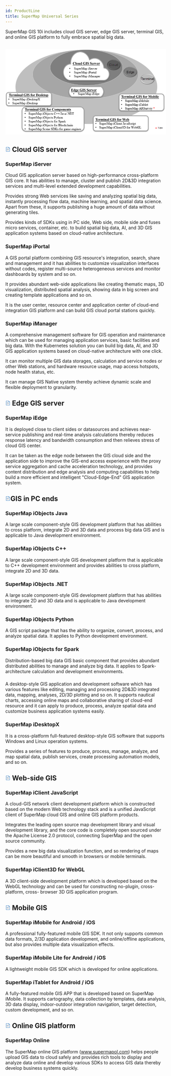 ```yaml
---
id: ProductLine
title: SuperMap Universal Series
---
```

SuperMap GIS 10i includes cloud GIS server, edge GIS server, terminal GIS, and online GIS platform to fully embrace spatial big data.

![](./img/Products.png)  
---  
  
## ![](./img/read.gif) Cloud GIS server

### SuperMap iServer

Cloud GIS application server based on high-performance cross-platform GIS
core. It has abilities to manage, cluster and publish 2D&3D integration
services and multi-level extended development capabilities.

Provides strong Web services like saving and analyzing spatial big data,
instantly processing flow data, machine learning, and spatial data science.
Apart from these, it supports publishing a huge amount of data without
generating tiles.

Provides kinds of SDKs using in PC side, Web side, mobile side and fuses micro
services, container, etc. to build spatial big data, AI, and 3D GIS
application systems based on cloud-native architecture.

### SuperMap iPortal

A GIS portal platform combining GIS resource's integration, search, share and
management and it has abilities to customize visualization interfaces without
codes, register multi-source heterogeneous services and monitor dashboards by
system and so on.

It provides abundant web-side applications like creating thematic maps, 3D
visualization, distributed spatial analysis, showing data in big screen and
creating template applications and so on.

It is the user center, resource center and application center of cloud-end
integration GIS platform and can build GIS cloud portal stations quickly.

### SuperMap iManager

A comprehensive management software for GIS operation and maintenance which
can be used for managing application services, basic facilities and big data.
With the Kubernetes solution you can build big data, AI, and 3D GIS
application systems based on cloud-native architecture with one click.

It can monitor multiple GIS data storages, calculation and service nodes or
other Web stations, and hardware resource usage, map access hotspots, node
health status, etc.

It can manage GIS Native system thereby achieve dynamic scale and flexible
deployment to granularity.

## ![](./img/read.gif) Edge GIS server

### SuperMap iEdge

It is deployed close to client sides or datasources and achieves near-service
publishing and real-time analysis calculations thereby reduces response
latency and bandwidth consumption and then relieves stress of cloud GIS
center.

It can be taken as the edge node between the GIS cloud side and the
application side to improve the GIS-end access experience with the proxy
service aggregation and cache acceleration technology, and provides content
distribution and edge analysis and computing capabilities to help build a more
efficient and intelligent "Cloud-Edge-End" GIS application system.

## ![](./img/read.gif)GIS in PC ends

### SuperMap iObjects Java

A large scale component-style GIS development platform that has abilities to
cross platform, integrate 2D and 3D data and process big data GIS and is
applicable to Java development environment.

### SuperMap iObjects C++

A large scale component-style GIS development platform that is applicable to
C++ development environment and provides abilities to cross platform,
integrate 2D and 3D data.

### SuperMap iObjects .NET

A large scale component-style GIS development platform that has abilities to
integrate 2D and 3D data and is applicable to Java development environment.

### SuperMap iObjects Python

A GIS script package that has the ability to organize, convert, process, and
analyze spatial data. It applies to Python development environment.

### SuperMap iObjects for Spark

Distribution-based big data GIS basic component that provides abundant
distributed abilities to manage and analyze big data. It applies to Spark-
architecture calculation and development environments.

###

A desktop-style GIS application and development software which has various
features like editing, managing and processing 2D&3D integrated data, mapping,
analyses, 2D/3D plotting and so on. It supports nautical charts, accessing
online maps and collaborative sharing of cloud-end resource and it can apply
to produce, process, analyze spatial data and customize business application
systems easily.

### SuperMap iDesktopX

It is a cross-platform full-featured desktop-style GIS software that supports
Windows and Linux operation systems.

Provides a series of features to produce, process, manage, analyze, and map
spatial data, publish services, create processing automation models, and so
on.

## ![](./img/read.gif) Web-side GIS

### SuperMap iClient JavaScript

A cloud-GIS network client development platform which is constructed based on
the modern Web technology stack and is a unified JavaScript client of SuperMap
cloud GIS and online GIS platform products.

Integrates the leading open source map development library and visual
development library, and the core code is completely open sourced under the
Apache License 2.0 protocol, connecting SuperMap and the open source
community.

Provides a new big data visualization function, and so rendering of maps can
be more beautiful and smooth in browsers or mobile terminals.

### SuperMap iClient3D for WebGL

A 3D client-side development platform which is developed based on the WebGL
technology and can be used for constructing no-plugin, cross-platform, cross-
browser 3D GIS application program.

## ![](./img/read.gif) Mobile GIS

### SuperMap iMobile for Android / iOS

A professional fully-featured mobile GIS SDK. It not only supports common data
formats, 2/3D application development, and online/offline applications, but
also provides multiple data visualization effects.

### SuperMap iMobile Lite for Android / iOS

A lightweight mobile GIS SDK which is developed for online applications.

### SuperMap iTablet for Android / iOS

A fully-featured mobile GIS APP that is developed based on SuperMap iMobile.
It supports cartography, data collection by templates, data analysis, 3D data
display, indoor-outdoor integration navigation, target detection, custom
development, and so on.

## ![](./img/read.gif) Online GIS platform

### SuperMap Online

The SuperMap online GIS platform (www.supermapol.com) helps people upload GIS
data to cloud safely and provides rich tools to display and analyze data
online and develop various SDKs to access GIS data thereby develop business
systems quickly.

